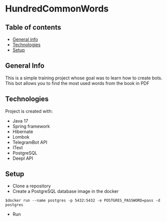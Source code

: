 # HundredCommonWords
## Table of contents
* [General info](#general-info)
* [Technologies](#technologies)
* [Setup](#setup)
## General Info
This is a simple training project whose goal was to learn how to create bots. This bot allows you to find the most used words from the book in PDF

## Technologies
Project is created with:
* Java 17
* Spring framework
* Hibernate
* Lombok
* TelegramBot API
* IText
* PostgreSQL
* Deepl API

## Setup
* Clone a repository
* Create a PostgreSQL database image in the docker
```
$docker run --name postgres -p 5432:5432 -e POSTGRES_PASSWORD=pass -d postgres
```
* Run
